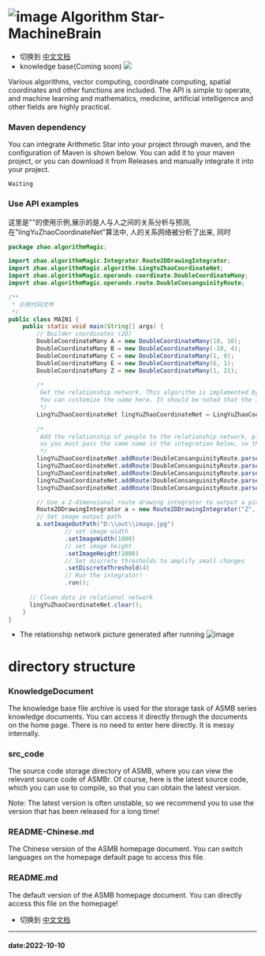 # ![image](https://user-images.githubusercontent.com/113756063/194830221-abe24fcc-484b-4769-b3b7-ec6d8138f436.png) Algorithm Star-MachineBrain

- 切换到 [中文文档](https://github.com/BeardedManZhao/algorithmStar/blob/main/README-Chinese.md)
- knowledge base(Coming soon)
  <a href="https://github.com/BeardedManZhao/algorithmStar/blob/main/KnowledgeDocument/knowledge%20base.md">
  <img src = "https://user-images.githubusercontent.com/113756063/194832492-f8c184c1-55e8-4f16-943a-34b99ac751d4.png"/>
  </a>

Various algorithms, vector computing, coordinate computing, spatial coordinates and other functions are included. The
API is simple to operate, and machine learning and mathematics, medicine, artificial intelligence and other fields are
highly practical.

### Maven dependency

You can integrate Arithmetic Star into your project through maven, and the configuration of Maven is shown below. You
can add it to your maven project, or you can download it from Releases and manually integrate it into your project.

```
Waiting
```

### Use API examples
这里是""的使用示例,展示的是人与人之间的关系分析与预测,在"lingYuZhaoCoordinateNet"算法中, 人的关系网络被分析了出来, 同时
```java
package zhao.algorithmMagic;

import zhao.algorithmMagic.Integrator.Route2DDrawingIntegrator;
import zhao.algorithmMagic.algorithm.LingYuZhaoCoordinateNet;
import zhao.algorithmMagic.operands.coordinate.DoubleCoordinateMany;
import zhao.algorithmMagic.operands.route.DoubleConsanguinityRoute;

/**
 * 示例代码文件
 */
public class MAIN1 {
    public static void main(String[] args) {
        // Builder coordinates (2D)
        DoubleCoordinateMany A = new DoubleCoordinateMany(10, 10);
        DoubleCoordinateMany B = new DoubleCoordinateMany(-10, 4);
        DoubleCoordinateMany C = new DoubleCoordinateMany(1, 0);
        DoubleCoordinateMany E = new DoubleCoordinateMany(6, 1);
        DoubleCoordinateMany Z = new DoubleCoordinateMany(1, 21);
        
        /*
         Get the relationship network. This algorithm is implemented by me to infer the relationship network of people. 
         You can customize the name here. It should be noted that the instantiation of the integrator below requires you to pass the name in. 
         */
        LingYuZhaoCoordinateNet lingYuZhaoCoordinateNet = LingYuZhaoCoordinateNet.getInstance("Z");
        
        /*
         Add the relationship of people to the relationship network, please note that the relationship network of the algorithm already contains your data, 
         so you must pass the same name in the integration below, so that the integrator can get the temporary network in your algorithm grid data 
         */
        lingYuZhaoCoordinateNet.addRoute(DoubleConsanguinityRoute.parse("A -> B", A, B)); // Representing A takes the initiative to know B
        lingYuZhaoCoordinateNet.addRoute(DoubleConsanguinityRoute.parse("A -> C", A, C));
        lingYuZhaoCoordinateNet.addRoute(DoubleConsanguinityRoute.parse("E -> Z", E, Z));
        lingYuZhaoCoordinateNet.addRoute(DoubleConsanguinityRoute.parse("A -> Z", A, Z));
        lingYuZhaoCoordinateNet.addRoute(DoubleConsanguinityRoute.parse("B -> Z", B, Z));

        // Use a 2-dimensional route drawing integrator to output a picture of the relationship network between all the people above
        Route2DDrawingIntegrator a = new Route2DDrawingIntegrator("Z", "A");
        // Set image output path
        a.setImageOutPath("D:\\out\\image.jpg")
                // set image width
                .setImageWidth(1000)
                // set image height
                .setImageHeight(1000)
                // Set discrete thresholds to amplify small changes
                .setDiscreteThreshold(4)
                // Run the integrator!
                .run();
        
      // Clean data in relational network
      lingYuZhaoCoordinateNet.clear();
    }
}
```
- The relationship network picture generated after running
  ![image](https://user-images.githubusercontent.com/113756063/195981317-e40194a8-474a-4de7-9bfd-84ac40b66d15.png)

# directory structure

### KnowledgeDocument

The knowledge base file archive is used for the storage task of ASMB series knowledge documents. You can access it
directly through the documents on the home page. There is no need to enter here directly. It is messy internally.

### src_code

The source code storage directory of ASMB, where you can view the relevant source code of ASMBr. Of course, here is the
latest source code, which you can use to compile, so that you can obtain the latest version.

Note: The latest version is often unstable, so we recommend you to use the version that has been released for a long
time!

### README-Chinese.md

The Chinese version of the ASMB homepage document. You can switch languages on the homepage default page to access this
file.

### README.md

The default version of the ASMB homepage document. You can directly access this file on the homepage!

- 切换到 [中文文档](https://github.com/BeardedManZhao/algorithmStar/blob/main/README-Chinese.md)

<hr>

#### date:2022-10-10
